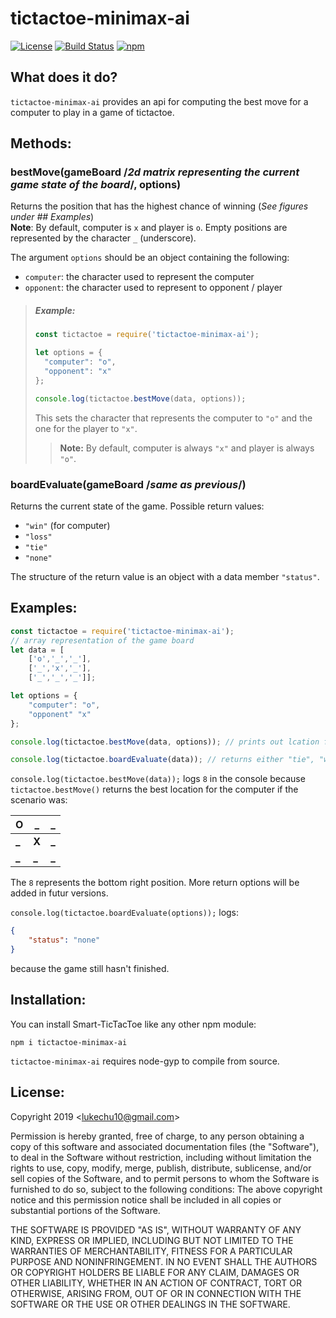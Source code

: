 # tictactoe-minimax-ai

[![License](https://img.shields.io/npm/l/tictactoe-minimax-ai.svg)](https://github.com/lukechu10/TicTacToe-Minimax/blob/master/LICENSE)
[![Build Status](https://dev.azure.com/Bloody-Turtles/TicTacToe-Minimax/_apis/build/status/TicTacToe-Minimax?branchName=master)](https://dev.azure.com/Bloody-Turtles/TicTacToe-Minimax/_build/latest?definitionId=2&branchName=master)
[![npm](https://img.shields.io/npm/v/tictactoe-minimax-ai.svg)](https://www.npmjs.com/package/tictactoe-minimax-ai)


## What does it do?

`tictactoe-minimax-ai` provides an api for computing the best move for a computer to play in a game of tictactoe.

## Methods:
### bestMove(gameBoard /*2d matrix representing the current game state of the board*/, options)
Returns the position that has the highest chance of winning (*See figures under ## Examples*)<br>**Note**: By default, computer is `x` and player is `o`. Empty positions are represented by the character `_` (underscore).

The argument `options` should be an object containing the following:
- `computer`: the character used to represent the computer
- `opponent`: the character used to represent to opponent / player

> ##### Example:
> ```javascript
> const tictactoe = require('tictactoe-minimax-ai');
>
> let options = {
> 	"computer": "o",
> 	"opponent": "x"
> };
>
> console.log(tictactoe.bestMove(data, options));
> ```
> This sets the character that represents the computer to `"o"` and the one for the player to `"x"`.
> > **Note:** By default, computer is always `"x"` and player is always `"o"`.

### boardEvaluate(gameBoard /*same as previous*/)
Returns the current state of the game. Possible return values:
- `"win"` (for computer)
- `"loss"`
- `"tie"`
- `"none"`

The structure of the return value is an object with a data member `"status"`.
## Examples:

```javascript
const tictactoe = require('tictactoe-minimax-ai');
// array representation of the game board
let data = [
    ['o','_','_'],
    ['_','x','_'],
    ['_','_','_']];

let options = {
	"computer": "o",
	"opponent" "x"
};

console.log(tictactoe.bestMove(data, options)); // prints out lcation for best move

console.log(tictactoe.boardEvaluate(data)); // returns either "tie", "win", "loss", "none". Expected "none"
```

`console.log(tictactoe.bestMove(data));` logs `8` in the console because `tictactoe.bestMove()` returns the best location for the computer if the scenario was:

  O  |  _  |  _
-----|-----|-----
**_**|**X**|**_**
**_**|**_**   |**_**

The `8` represents the bottom right position. More return options will be added in futur versions.

`console.log(tictactoe.boardEvaluate(options));` logs:
```json
{
    "status": "none"
}
```
because the game still hasn't finished.

## Installation:

You can install Smart-TicTacToe like any other npm module:
```
npm i tictactoe-minimax-ai
```

`tictactoe-minimax-ai` requires node-gyp to compile from source.

## License:

Copyright 2019 <[lukechu10@gmail.com](mailto:lukechu10@gmail.com)>

Permission is hereby granted, free of charge, to any person obtaining a copy of this software and associated documentation files (the "Software"), to deal in the Software without restriction, including without limitation the rights to use, copy, modify, merge, publish, distribute, sublicense, and/or sell copies of the Software, and to permit persons to whom the Software is furnished to do so, subject to the following conditions:
The above copyright notice and this permission notice shall be included in all copies or substantial portions of the Software.

THE SOFTWARE IS PROVIDED "AS IS", WITHOUT WARRANTY OF ANY KIND, EXPRESS OR IMPLIED, INCLUDING BUT NOT LIMITED TO THE WARRANTIES OF MERCHANTABILITY, FITNESS FOR A PARTICULAR PURPOSE AND NONINFRINGEMENT. IN NO EVENT SHALL THE AUTHORS OR COPYRIGHT HOLDERS BE LIABLE FOR ANY CLAIM, DAMAGES OR OTHER LIABILITY, WHETHER IN AN ACTION OF CONTRACT, TORT OR OTHERWISE, ARISING FROM, OUT OF OR IN CONNECTION WITH THE SOFTWARE OR THE USE OR OTHER DEALINGS IN THE SOFTWARE.
